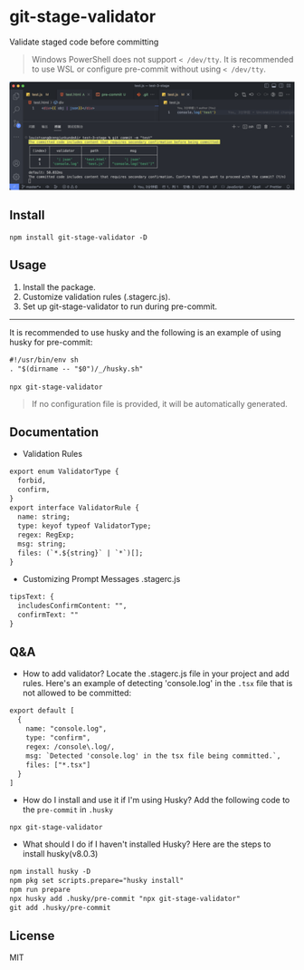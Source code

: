 # git-stage-validator

Validate staged code before committing

> Windows PowerShell does not support `< /dev/tty`. It is recommended to use WSL or configure pre-commit without using `< /dev/tty`.

![snapshot](./img/snapshot.png)
## Install

```
npm install git-stage-validator -D
```

## Usage

1. Install the package.
2. Customize validation rules (.stagerc.js).
3. Set up git-stage-validator to run during pre-commit.

---

It is recommended to use husky and the following is an example of using husky for pre-commit:

```
#!/usr/bin/env sh
. "$(dirname -- "$0")/_/husky.sh"

npx git-stage-validator

```

> If no configuration file is provided, it will be automatically generated.

## Documentation

- Validation Rules

```
export enum ValidatorType {
  forbid,
  confirm,
}
export interface ValidatorRule {
  name: string;
  type: keyof typeof ValidatorType;
  regex: RegExp;
  msg: string;
  files: (`*.${string}` | `*`)[];
}
```

- Customizing Prompt Messages
  .stagerc.js

```
tipsText: {
  includesConfirmContent: "",
  confirmText: ""
}
```

## Q&A

- How to add validator?
  Locate the .stagerc.js file in your project and add rules. Here's an example of detecting 'console.log' in the `.tsx` file that is not allowed to be committed:

```
export default [
  {
    name: "console.log",
    type: "confirm",
    regex: /console\.log/,
    msg: `Detected 'console.log' in the tsx file being committed.`,
    files: ["*.tsx"]
  }
]
```

- How do I install and use it if I'm using Husky?
Add the following code to the `pre-commit` in `.husky`
```
npx git-stage-validator
```

- What should I do if I haven't installed Husky?
Here are the steps to install husky(v8.0.3)
```
npm install husky -D
npm pkg set scripts.prepare="husky install"
npm run prepare
npx husky add .husky/pre-commit "npx git-stage-validator"
git add .husky/pre-commit
```

## License

MIT
